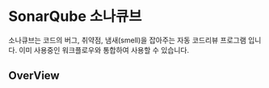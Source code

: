 # SonarQube 소나큐브



소나큐브는 코드의 버그, 취약점, 냄새(smell)을 잡아주는 자동 코드리뷰 프로그램 입니다. 이미 사용중인 워크플로우와 통합하여 사용할 수 있습니다.



## OverView

